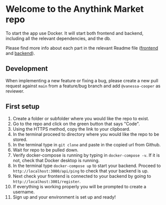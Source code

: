 # Welcome to the Anythink Market repo

To start the app use Docker. It will start both frontend and backend, including all the relevant dependencies, and the db.

Please find more info about each part in the relevant Readme file ([frontend](frontend/readme.md) and [backend](backend/README.md)).

## Development

When implementing a new feature or fixing a bug, please create a new pull request against `main` from a feature/bug branch and add `@vanessa-cooper` as reviewer.

## First setup

1. Create a folder or subfolder where you would like the repo to exist.
2. Go to the repo and click on the green button that says "Code".
3. Using the HTTPS method, copy the link to your clipboard.
4. In the terminal proceed to directory where you would like the repo to be stored.
5. In the terminal type in `git clone` and paste in the copied url from Github.
6. Wait for repo to be pulled down. 
7. Verify docker-compose is running by typing in `docker-compose -v`. If it is not, check that Docker desktop is running.
8. In the terminal type `docker-compose up` to start your backend. Proceed to `http://localhost:3000/api/ping` to check that your backend is up.
9. Next check your frontend is connected to your backend by going to `http://localhost:3001/register`. 
10. If everything is working properly you will be prompted to create a username.
11. Sign up and your environment is set up and ready!
